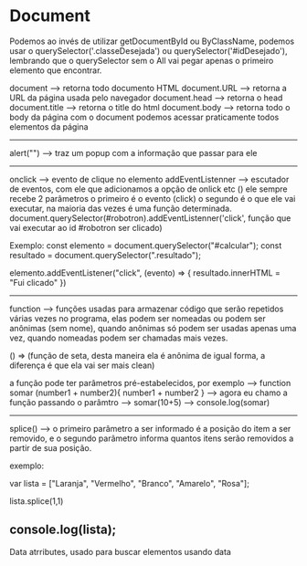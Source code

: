 # Document
Podemos ao invés de utilizar getDocumentById ou ByClassName, podemos usar o querySelector('.classeDesejada') ou querySelector('#idDesejado'), lembrando que o querySelector sem o All vai pegar apenas o primeiro elemento que encontrar.

document --> retorna todo documento HTML
document.URL --> retorna a URL da página usada pelo navegador
document.head --> retorna o head 
document.title --> retorna o title do html
document.body --> retorna todo o body da página
com o document podemos acessar praticamente todos elementos da página

---------------------------------------------------------------------------------------------------------------------------------

alert("") --> traz um popup com a informação que passar para ele

---------------------------------------------------------------------------------------------------------------------------------
onclick --> evento de clique no elemento
addEventListenner --> escutador de eventos, com ele que adicionamos a opção de onlick etc () ele sempre recebe 2 parâmetros o primeiro é o evento (click) o segundo é o que ele vai executar, na maioria das vezes é uma função determinada.
document.querySelector(#robotron).addEventListenner('click', função que vai executar ao id #robotron ser clicado)

Exemplo:
const elemento = document.querySelector("#calcular");
const resultado = document.querySelector(".resultado");

elemento.addEventListener("click", (evento) => {
  resultado.innerHTML = "Fui clicado"
})

---------------------------------------------------------------------------------------------------------------------------------
function --> funções usadas para armazenar código que serão repetidos várias vezes no programa, elas podem ser nomeadas ou podem ser anônimas (sem nome), quando anônimas só podem ser usadas apenas uma vez, quando nomeadas podem ser chamadas mais vezes.

() => (função de seta, desta maneira ela é anônima de igual forma, a diferença é que ela vai ser mais clean) 

a função pode ter parâmetros pré-estabelecidos, por exemplo --> function somar (number1 + number2){
  number1 + number2
} --> agora eu chamo a função passando o parâmtro --> somar(10+5) --> console.log(somar)

---------------------------------------------------------------------------------------------------------------------------------
splice() --> o primeiro parâmetro a ser informado é a posição do item a ser removido, e o segundo parâmetro informa quantos itens serão removidos a partir de sua posição.

exemplo:

var lista = ["Laranja", "Vermelho", "Branco", "Amarelo", "Rosa"]; 

lista.splice(1,1)

console.log(lista);
---------------------------------------------------------------------------------------------------------------------------------

Data atrributes, usado para buscar elementos usando data